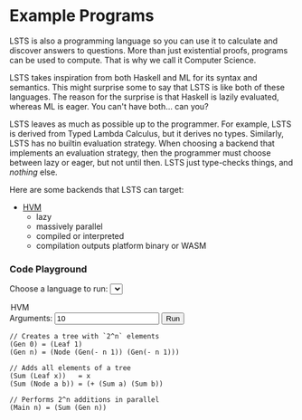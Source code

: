 # Example Programs

LSTS is also a programming language so you can use it to calculate and discover answers to questions.
More than just existential proofs, programs can be used to compute.
That is why we call it Computer Science.

LSTS takes inspiration from both Haskell and ML for its syntax and semantics.
This might surprise some to say that LSTS is like both of these languages.
The reason for the surprise is that Haskell is lazily evaluated, whereas ML is eager.
You can't have both... can you?

LSTS leaves as much as possible up to the programmer.
For example, LSTS is derived from Typed Lambda Calculus, but it derives no types.
Similarly, LSTS has no builtin evaluation strategy.
When choosing a backend that implements an evaluation strategy, then the programmer must choose between lazy or eager, but not until then.
LSTS just type-checks things, and *nothing* else.

Here are some backends that LSTS can target:

- [HVM](https://github.com/Kindelia/HVM)
   - lazy
   - massively parallel
   - compiled or interpreted
   - compilation outputs platform binary or WASM

### Code Playground

<label for="lang">Choose a language to run:</label>
<select name="lang" id="lang">
  <option value="hvm">HVM</option>
</select>
<label for="args">Arguments:</label>
<input type="text" id="args" name="args" value="10">
<button type="button" id="run">Run</button>
<div id="run_output"></div>

```HVM,editable
// Creates a tree with `2^n` elements
(Gen 0) = (Leaf 1)
(Gen n) = (Node (Gen(- n 1)) (Gen(- n 1)))

// Adds all elements of a tree
(Sum (Leaf x))   = x
(Sum (Node a b)) = (+ (Sum a) (Sum b))

// Performs 2^n additions in parallel
(Main n) = (Sum (Gen n))
```

<script>
$( document ).ready(function() {
   $( "#run" ).click(function() {
      let lang = $("#lang").val();
      let args = $("#args").val();
      let code = "";
      $(".ace_line").map(function(i,v){ code += $(v).text() + "\n"; });
      let rq = { "source":code };
      const p = args.split(" ");
      for (var pi = 0; pi < p.length; pi++) {
         rq[ "p" + (pi+1) ] = p[pi];
      }
      $.post("https://api.ngrama.com/"+lang, JSON.stringify(rq), function(data, status) {
         let ok = false;
         let res = "";
         if (status != "success") {
            res = data;
         } else if (data.error) {
            res = data.error;
         } else if (data.result) {
            ok = true;
            res = data.result;
         } else {
            res = "Unknown Error";
         };
         $("#run_output").text(res);
         if (ok) {
            $("#run_output").css({"background-color": "#9be9a8"});
         } else {
            $("#run_output").css({"background-color": "#ffcccc"});
         }
      });
   });
});
</script>
